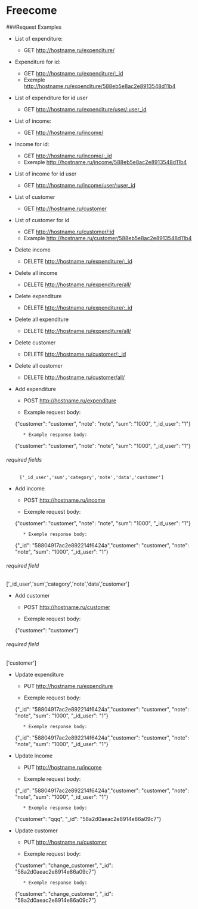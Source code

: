 # Freecome
###Request Examples
* List of expenditure:
    * GET http://hostname.ru/expenditure/
* Expenditure for id:
    * GET http://hostname.ru/expenditure/:_id
    * Exemple http://hostname.ru/expenditure/588eb5e8ac2e8913548d11b4
* List of expenditure for id user
    * GET http://hostname.ru/expenditure/user/:user_id
* List of income:
    * GET http://hostname.ru/income/
* Income for id:
    * GET http://hostname.ru/income/:_id
    * Exemple http://hostname.ru/income/588eb5e8ac2e8913548d11b4
* List of income for id user
    * GET http://hostname.ru/income/user/:user_id		
* List of customer
    * GET http://hostname.ru/customer
* List of customer for id
    * GET http://hostname.ru/customer/:id
    * Example http://hostname.ru/customer/588eb5e8ac2e8913548d11b4
* Delete income
	* DELETE http://hostname.ru/expenditure/:_id
* Delete all income
	* DELETE http://hostname.ru/expenditure/all/
* Delete expenditure
	* DELETE http://hostname.ru/expenditure/:_id 
* Delete all expenditure
	* DELETE http://hostname.ru/expenditure/all/	
* Delete customer
	* DELETE http://hostname.ru/customer/:_id 
* Delete all customer
	* DELETE http://hostname.ru/customer/all/
	
* Add expenditure
	* POST http://hostname.ru/expenditure
		
     * Example request body:

     {"customer": "customer", "note": "note", "sum": "1000", "_id_user": "1"}
		 
		 * Example response body:

     {"customer": "customer", "note": "note", "sum": "1000", "_id_user": "1"}
###### required fields
		 ['_id_user','sum','category','note','data','customer'] 
		 
* Add income
	* POST http://hostname.ru/income
		
     * Exemple request body:

     {"customer": "customer", "note": "note", "sum": "1000", "_id_user": "1"}
		 
		 * Exemple response body:

     {"_id": "58804917ac2e892214f6424a","customer": "customer", "note": "note", "sum": "1000", "_id_user": "1"}
###### required field
['_id_user','sum','category','note','data','customer']

* Add customer
	* POST http://hostname.ru/customer
		
     * Exemple request body:

     {"customer": "customer"}
###### required field
['customer']

* Update expenditure
	* PUT http://hostname.ru/expenditure
		
     * Exemple request body:

     {"_id": "58804917ac2e892214f6424a","customer": "customer", "note": "note", "sum": "1000", "_id_user": "1"}
		 
		 * Exemple response body:

     {"_id": "58804917ac2e892214f6424a","customer": "customer", "note": "note", "sum": "1000", "_id_user": "1"}
		 
* Update income
	* PUT http://hostname.ru/income
		
     * Exemple request body:

     {"_id": "58804917ac2e892214f6424a","customer": "customer", "note": "note", "sum": "1000", "_id_user": "1"}
		 
		 * Exemple response body:

     {"customer": "qqq", "_id": "58a2d0aeac2e8914e86a09c7"}
	
* Update customer
	* PUT http://hostname.ru/customer
		
     * Exemple request body:

     {"customer": "change_customer", "_id": "58a2d0aeac2e8914e86a09c7"}
		 
		 * Exemple response body:

     {"customer": "change_customer", "_id": "58a2d0aeac2e8914e86a09c7"}

